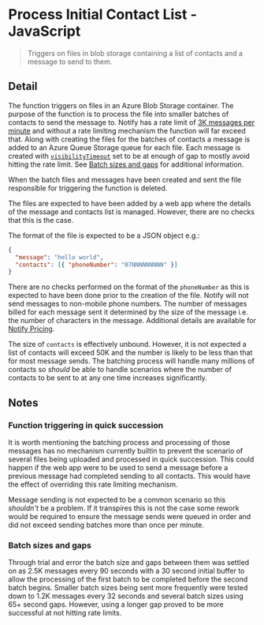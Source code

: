 # Process Initial Contact List - JavaScript

> Triggers on files in blob storage containing a list of contacts and a message
> to send to them.

## Detail

The function triggers on files in an Azure Blob Storage container.  The purpose
of the function is to process the file into smaller batches of contacts to send
the message to. Notify has a rate limit of
[3K messages per minute](https://docs.notifications.service.gov.uk/rest-api.html#rate-limits)
and without a rate limiting mechanism the function will far exceed that. Along
with creating the files for the batches of contacts a message is added to an
Azure Queue Storage queue for each file. Each message is created with
[`visibilityTimeout`](https://azuresdkdocs.blob.core.windows.net/$web/javascript/azure-storage-queue/12.4.0/interfaces/queuesendmessageoptions.html#visibilitytimeout)
set to be at enough of gap to mostly avoid hitting the rate limit. See
[Batch sizes and gaps](#batch-sizes-and-gaps) for additional information.

When the batch files and messages have been created and sent the file
responsible for triggering the function is deleted.

The files are expected to have been added by a web app where the details of the
message and contacts list is managed. However, there are no checks that this is
the case.

The format of the file is expected to be a JSON object e.g.:

```json
{
  "message": "hello world",
  "contacts": [{ "phoneNumber": "07NNNNNNNNN" }]
}
```

There are no checks performed on the format of the `phoneNumber` as this is
expected to have been done prior to the creation of the file.
Notify will not send messages to non-mobile phone numbers. The number of
messages billed for each message sent it determined by the size of the message
i.e. the number of characters in the message. Additional details are available
for
[Notify Pricing](https://www.notifications.service.gov.uk/pricing#long-text-messages).

The size of `contacts` is effectively unbound. However, it is not expected a
list of contacts will exceed 50K and the number is likely to be less than that
for most message sends.
The batching process will handle many millions of contacts so _should_ be able
to handle scenarios where the number of contacts to be sent to at any one time
increases significantly.

## Notes

### Function triggering in quick succession

It is worth mentioning the batching process and processing of those messages
has no mechanism currently builtin to prevent the scenario of several files
being uploaded and processed in quick succession. This could happen if the web
app were to be used to send a message before a previous message had completed
sending to all contacts.
This would have the effect of overriding this rate limiting mechanism.

Message sending is not expected to be a common scenario so
this _shouldn't_ be a problem. If it transpires this is not the case some
rework would be required to ensure the message sends were queued in order and
did not exceed sending batches more than once per minute.

### Batch sizes and gaps

Through trial and error the batch size and gaps between them was settled on as
2.5K messages every 90 seconds with a 30 second initial buffer to allow the
processing of the first batch to be completed before the second batch begins.
Smaller batch sizes being sent more frequently were tested down to 1.2K
messages every 32 seconds and several batch sizes using 65+ second gaps.
However, using a longer gap proved to be more successful at not hitting rate
limits.
